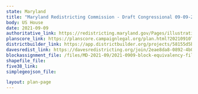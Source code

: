 ```yaml
---
state: Maryland
title: "Maryland Redistricting Commission - Draft Congressional 09-09-21"
body: US House
date: 2021-09-09
authoritative_link: https://redistricting.maryland.gov/Pages/illustrative.aspx
planscore_link: https://planscore.campaignlegal.org/plan.html?20210910T232947.230460406Z
districtbuilder_link: https://app.districtbuilder.org/projects/58155d5b-46b0-4a5a-9278-44e3de5d8de2
davesredist_link: https://davesredistricting.org/join/2eae8da8-0892-4b01-a278-c0f8c932eb88
blockassignment_file: /files/MD-2021-09/2021-0909-block-equivalency-file-for-draft-cong-plan.zip
shapefile_file:
five38_link:
simplegeojson_file:

layout: plan-page
---
```

